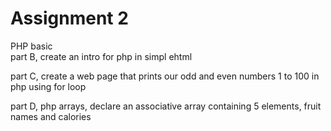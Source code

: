 # Assignment 2
PHP basic\
part B, create an intro for php in simpl ehtml

part C, create a web page that prints our odd and even numbers 1 to 100 in php using for loop

part D, php arrays, declare an associative array containing 5 elements, fruit names and calories
